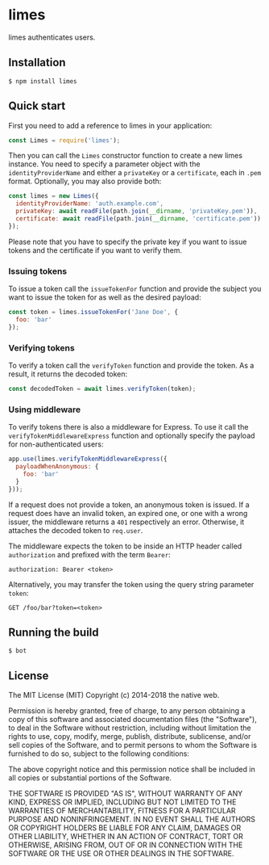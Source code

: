 # limes

limes authenticates users.

## Installation

```shell
$ npm install limes
```

## Quick start

First you need to add a reference to limes in your application:

```javascript
const Limes = require('limes');
```

Then you can call the `Limes` constructor function to create a new limes instance. You need to specify a parameter object with the `identityProviderName` and either a `privateKey` or a `certificate`, each in `.pem` format. Optionally, you may also provide both:

```javascript
const limes = new Limes({
  identityProviderName: 'auth.example.com',
  privateKey: await readFile(path.join(__dirname, 'privateKey.pem')),
  certificate: await readFile(path.join(__dirname, 'certificate.pem'))
});
```

Please note that you have to specify the private key if you want to issue tokens and the certificate if you want to verify them.

### Issuing tokens

To issue a token call the `issueTokenFor` function and provide the subject you want to issue the token for as well as the desired payload:

```javascript
const token = limes.issueTokenFor('Jane Doe', {
  foo: 'bar'
});
```

### Verifying tokens

To verify a token call the `verifyToken` function and provide the token. As a result, it returns the decoded token:

```javascript
const decodedToken = await limes.verifyToken(token);
```

### Using middleware

To verify tokens there is also a middleware for Express. To use it call the `verifyTokenMiddlewareExpress` function and optionally specify the payload for non-authenticated users:

```javascript
app.use(limes.verifyTokenMiddlewareExpress({
  payloadWhenAnonymous: {
    foo: 'bar'
  }
}));
```

If a request does not provide a token, an anonymous token is issued. If a request does have an invalid token, an expired one, or one with a wrong issuer, the middleware returns a `401` respectively an error. Otherwise, it attaches the decoded token to `req.user`.

The middleware expects the token to be inside an HTTP header called `authorization` and prefixed with the term `Bearer`:

```
authorization: Bearer <token>
```

Alternatively, you may transfer the token using the query string parameter `token`:

```
GET /foo/bar?token=<token>
```

## Running the build

```shell
$ bot
```

## License

The MIT License (MIT)
Copyright (c) 2014-2018 the native web.

Permission is hereby granted, free of charge, to any person obtaining a copy of this software and associated documentation files (the "Software"), to deal in the Software without restriction, including without limitation the rights to use, copy, modify, merge, publish, distribute, sublicense, and/or sell copies of the Software, and to permit persons to whom the Software is furnished to do so, subject to the following conditions:

The above copyright notice and this permission notice shall be included in all copies or substantial portions of the Software.

THE SOFTWARE IS PROVIDED "AS IS", WITHOUT WARRANTY OF ANY KIND, EXPRESS OR IMPLIED, INCLUDING BUT NOT LIMITED TO THE WARRANTIES OF MERCHANTABILITY, FITNESS FOR A PARTICULAR PURPOSE AND NONINFRINGEMENT. IN NO EVENT SHALL THE AUTHORS OR COPYRIGHT HOLDERS BE LIABLE FOR ANY CLAIM, DAMAGES OR OTHER LIABILITY, WHETHER IN AN ACTION OF CONTRACT, TORT OR OTHERWISE, ARISING FROM, OUT OF OR IN CONNECTION WITH THE SOFTWARE OR THE USE OR OTHER DEALINGS IN THE SOFTWARE.
